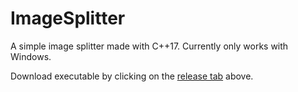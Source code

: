 # ImageSplitter
A simple image splitter made with C++17. Currently only works with Windows.

Download executable by clicking on the [release tab](https://github.com/MatthewJulian/ImageSplitter/releases) above.
